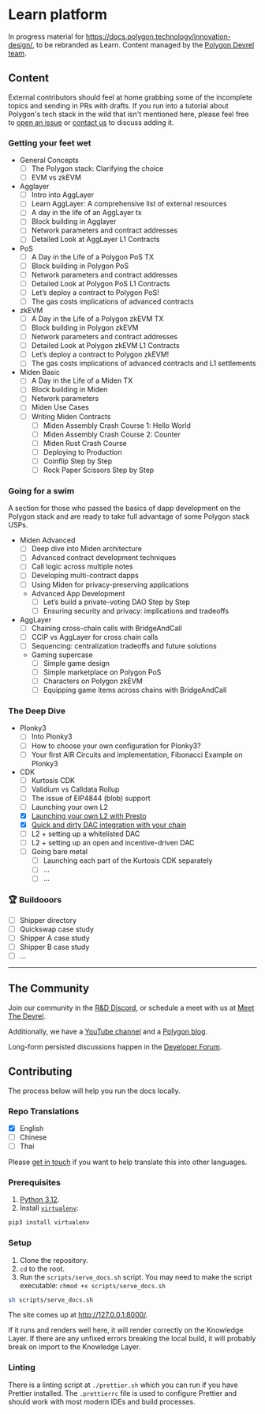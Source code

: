 # Learn platform

In progress material for <https://docs.polygon.technology/innovation-design/>,
to be rebranded as Learn. Content managed by the
[Polygon Devrel team](https://polygon.technology/community/meet-the-devrel).

## Content

External contributors should feel at home grabbing some of the incomplete topics
and sending in PRs with drafts. If you run into a tutorial about Polygon's tech
stack in the wild that isn't mentioned here, please feel free to
[open an issue](https://github.com/0xPolygon/devrel-docs/issues) or
[contact us](https://polygon.technology/community/meet-the-devrel) to discuss
adding it.

### Getting your feet wet

- General Concepts
  - [ ] The Polygon stack: Clarifying the choice
  - [ ] EVM vs zkEVM
- Agglayer
  - [ ] Intro into AggLayer
  - [ ] Learn AggLayer: A comprehensive list of external resources
  - [ ] A day in the life of an AggLayer tx
  - [ ] Block building in Agglayer
  - [ ] Network parameters and contract addresses
  - [ ] Detailed Look at AggLayer L1 Contracts
- PoS
  - [ ] A Day in the Life of a Polygon PoS TX
  - [ ] Block building in Polygon PoS
  - [ ] Network parameters and contract addresses
  - [ ] Detailed Look at Polygon PoS L1 Contracts
  - [ ] Let’s deploy a contract to Polygon PoS!
  - [ ] The gas costs implications of advanced contracts
- zkEVM
  - [ ] A Day in the Life of a Polygon zkEVM TX
  - [ ] Block building in Polygon zkEVM
  - [ ] Network parameters and contract addresses
  - [ ] Detailed Look at Polygon zkEVM L1 Contracts
  - [ ] Let’s deploy a contract to Polygon zkEVM!
  - [ ] The gas costs implications of advanced contracts and L1 settlements
- Miden Basic
  - [ ] A Day in the Life of a Miden TX
  - [ ] Block building in Miden
  - [ ] Network parameters
  - [ ] Miden Use Cases
  - [ ] Writing Miden Contracts
    - [ ] Miden Assembly Crash Course 1: Hello World
    - [ ] Miden Assembly Crash Course 2: Counter
    - [ ] Miden Rust Crash Course
    - [ ] Deploying to Production
    - [ ] Coinflip Step by Step
    - [ ] Rock Paper Scissors Step by Step

### Going for a swim

A section for those who passed the basics of dapp development on the Polygon
stack and are ready to take full advantage of some Polygon stack USPs.

- Miden Advanced
  - [ ] Deep dive into Miden architecture
  - [ ] Advanced contract development techniques
  - [ ] Call logic across multiple notes
  - [ ] Developing multi-contract dapps
  - [ ] Using Miden for privacy-preserving applications
  - Advanced App Development
    - [ ] Let’s build a private-voting DAO Step by Step
    - [ ] Ensuring security and privacy: implications and tradeoffs
- AggLayer
  - [ ] Chaining cross-chain calls with BridgeAndCall
  - [ ] CCIP vs AggLayer for cross chain calls
  - [ ] Sequencing: centralization tradeoffs and future solutions
  - Gaming supercase
    - [ ] Simple game design
    - [ ] Simple marketplace on Polygon PoS
    - [ ] Characters on Polygon zkEVM
    - [ ] Equipping game items across chains with BridgeAndCall

### The Deep Dive

- Plonky3
  - [ ] Into Plonky3
  - [ ] How to choose your own configuration for Plonky3?
  - [ ] Your first AIR Circuits and implementation, Fibonacci Example on Plonky3
- CDK
  - [ ] Kurtosis CDK
  - [ ] Validium vs Calldata Rollup
  - [ ] The issue of EIP4844 (blob) support
  - [ ] Launching your own L2
  - [x] [Launching your own L2 with Presto](https://blog.jarrodwatts.com/build-your-own-layer-2-blockchain-using-polygon-cdk)
  - [x] [Quick and dirty DAC integration with your chain](https://docs.polygon.technology/cdk/how-to/integrate-da/)
  - [ ] L2 + setting up a whitelisted DAC
  - [ ] L2 + setting up an open and incentive-driven DAC
  - [ ] Going bare metal
    - [ ] Launching each part of the Kurtosis CDK separately
    - [ ] …
    - [ ] …

### 🏆 Buildooors

- [ ] Shipper directory
- [ ] Quickswap case study
- [ ] Shipper A case study
- [ ] Shipper B case study
- [ ] …

---

## The Community

Join our community in the [R&D Discord](https://discord.gg/0xpolygonrnd), or
schedule a meet with us at
[Meet The Devrel](https://polygon.technology/community/meet-the-devrel).

Additionally, we have a [YouTube channel](https://www.youtube.com/@0xPolygonTV)
and a [Polygon blog](https://polygon.technology/blog).

Long-form persisted discussions happen in the
[Developer Forum](https://forum.polygon.technology/).

## Contributing

The process below will help you run the docs locally.

### Repo Translations

- [x] English
- [ ] Chinese
- [ ] Thai

Please [get in touch](https://polygon.technology/community/meet-the-devrel) if
you want to help translate this into other languages.

### Prerequisites

1. [Python 3.12](https://www.python.org/downloads/).
2. Install [`virtualenv`](https://pypi.org/project/virtualenv/):

```sh
pip3 install virtualenv
```

### Setup

1. Clone the repository.
2. `cd` to the root.
3. Run the `scripts/serve_docs.sh` script. You may need to make the script
   executable: `chmod +x scripts/serve_docs.sh`

```sh
sh scripts/serve_docs.sh
```

The site comes up at <http://127.0.0.1:8000/>.

If it runs and renders well here, it will render correctly on the Knowledge
Layer. If there are any unfixed errors breaking the local build, it will
probably break on import to the Knowledge Layer.

### Linting

There is a linting script at `./prettier.sh` which you can run if you have Prettier installed. The `.prettierrc` file is used to configure Prettier and should work with most modern IDEs and build processes.
